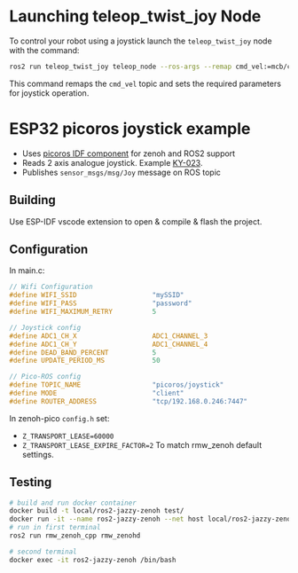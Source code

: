 # Launching teleop_twist_joy Node

To control your robot using a joystick launch the `teleop_twist_joy` node with the command:

```bash
ros2 run teleop_twist_joy teleop_node --ros-args --remap cmd_vel:=mcb/cmd_vel -p require_enable_button:=false -p axis_linear.x:=0 -p axis_angular.yaw:=1
```

This command remaps the `cmd_vel` topic and sets the required parameters for joystick operation.
# ESP32 picoros joystick example
- Uses [picoros IDF component](https://github.com/Pico-ROS/picoros-espidf-component) for zenoh and ROS2 support
- Reads 2 axis analogue joystick. Example [KY-023](https://www.amazon.com/Joystick-Sensor-Module-Controller-KY-023/dp/B08681VNJ4).
- Publishes `sensor_msgs/msg/Joy` message on ROS topic

## Building

Use ESP-IDF vscode extension to open & compile & flash the project.

## Configuration

In main.c:

```c
// Wifi Configuration
#define WIFI_SSID                   "mySSID"
#define WIFI_PASS                   "password"
#define WIFI_MAXIMUM_RETRY          5

// Joystick config
#define ADC1_CH_X                   ADC1_CHANNEL_3
#define ADC1_CH_Y                   ADC1_CHANNEL_4
#define DEAD_BAND_PERCENT           5
#define UPDATE_PERIOD_MS            50

// Pico-ROS config
#define TOPIC_NAME                  "picoros/joystick"
#define MODE                        "client"
#define ROUTER_ADDRESS              "tcp/192.168.0.246:7447"

```

In zenoh-pico `config.h` set:
- `Z_TRANSPORT_LEASE=60000`
- `Z_TRANSPORT_LEASE_EXPIRE_FACTOR=2`
To match rmw_zenoh default settings.

## Testing
```sh
# build and run docker container
docker build -t local/ros2-jazzy-zenoh test/
docker run -it --name ros2-jazzy-zenoh --net host local/ros2-jazzy-zenoh
# run in first terminal
ros2 run rmw_zenoh_cpp rmw_zenohd

# second terminal
docker exec -it ros2-jazzy-zenoh /bin/bash
```
